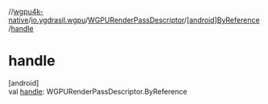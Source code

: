//[wgpu4k-native](../../../../index.md)/[io.ygdrasil.wgpu](../../index.md)/[WGPURenderPassDescriptor](../index.md)/[[android]ByReference](index.md)/[handle](handle.md)

# handle

[android]\
val [handle](handle.md): WGPURenderPassDescriptor.ByReference